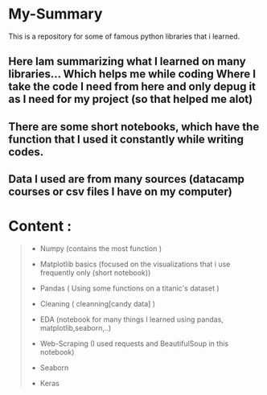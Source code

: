 # My-Summary
This is a repository for some of famous python libraries that i learned.

## Here Iam summarizing what I learned on many libraries... Which helps me while coding Where I take the code I need from here and only depug it as I need for my project (so that helped me alot)  
## There are some short notebooks, which have the function that I used it  constantly while writing codes. 
## Data I used are from many sources (datacamp courses or csv files I have on my computer)

# Content :
>- Numpy (contains the most function )
>
>
>- Matplotlib basics (focused on the visualizations that i use frequently only (short notebook))
>
> 
>- Pandas ( Using some functions on a titanic's dataset )
>
>
>- Cleaning ( cleanning[candy data] )
>
>
>- EDA (notebook for many things I learned using pandas, matplotlib,seaborn,..)
>
>
>- Web-Scraping (I used requests and BeautifulSoup in this notebook)
>
>
>- Seaborn
>
>
>- Keras
